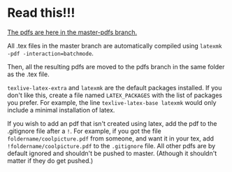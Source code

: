 # Read this!!!

[The pdfs are here in the master-pdfs branch.](../../tree/master-pdfs)

All .tex files in the master branch are automatically compiled using `latexmk -pdf -interaction=batchmode`.

Then, all the resulting pdfs are moved to the pdfs branch in the same folder as the .tex file.

`texlive-latex-extra` and `latexmk` are the default packages installed.
If you don't like this, create a file named `LATEX_PACKAGES` with the list of packages you prefer. For example, the line `texlive-latex-base latexmk` would only include a minimal installation of latex.


If you wish to add an pdf that isn't created using latex, add the pdf to the .gitignore file after a `!`. For example, if you got the file `foldername/coolpicture.pdf` from someone, and want it in your tex, add `!foldername/coolpicture.pdf` to the `.gitignore` file.
All other pdfs are by default ignored and shouldn't be pushed to master. (Athough it shouldn't matter if they do get pushed.)
